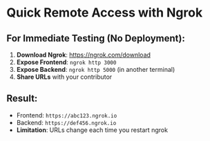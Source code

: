 # Quick Remote Access with Ngrok

## For Immediate Testing (No Deployment):

1. **Download Ngrok**: https://ngrok.com/download
2. **Expose Frontend**: `ngrok http 3000`
3. **Expose Backend**: `ngrok http 5000` (in another terminal)
4. **Share URLs** with your contributor

## Result:
- Frontend: `https://abc123.ngrok.io`
- Backend: `https://def456.ngrok.io`
- **Limitation**: URLs change each time you restart ngrok
